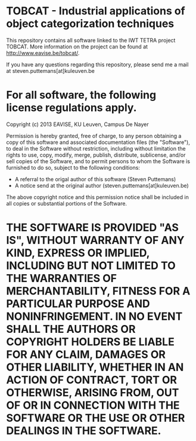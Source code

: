 TOBCAT - Industrial applications of object categorization techniques
=============================================================================
This repository contains all software linked to the IWT TETRA project TOBCAT.
More information on the project can be found at http://www.eavise.be/tobcat/.

If you have any questions regarding this repository, please send me
a mail at steven.puttemans[at]kuleuven.be

For all software, the following license regulations apply.
=============================================================================
Copyright (c) 2013 EAVISE, KU Leuven, Campus De Nayer

Permission is hereby granted, free of charge, to any person obtaining a copy
of this software and associated documentation files (the "Software"), to deal
in the Software without restriction, including without limitation the rights
to use, copy, modify, merge, publish, distribute, sublicense, and/or sell
copies of the Software, and to permit persons to whom the Software is
furnished to do so, subject to the following conditions:

- A referral to the origal author of this software (Steven Puttemans)
- A notice send at the original author (steven.puttemans[at]kuleuven.be)

The above copyright notice and this permission notice shall be included in
all copies or substantial portions of the Software.

THE SOFTWARE IS PROVIDED "AS IS", WITHOUT WARRANTY OF ANY KIND, EXPRESS OR
IMPLIED, INCLUDING BUT NOT LIMITED TO THE WARRANTIES OF MERCHANTABILITY,
FITNESS FOR A PARTICULAR PURPOSE AND NONINFRINGEMENT. IN NO EVENT SHALL THE
AUTHORS OR COPYRIGHT HOLDERS BE LIABLE FOR ANY CLAIM, DAMAGES OR OTHER
LIABILITY, WHETHER IN AN ACTION OF CONTRACT, TORT OR OTHERWISE, ARISING FROM,
OUT OF OR IN CONNECTION WITH THE SOFTWARE OR THE USE OR OTHER DEALINGS IN
THE SOFTWARE.
=============================================================================
